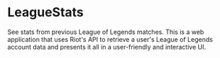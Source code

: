 # LeagueStats
See stats from previous League of Legends matches.
This is a web application that uses Riot's API to retrieve a user's League of Legends account data and presents it all in a user-friendly and interactive UI.
